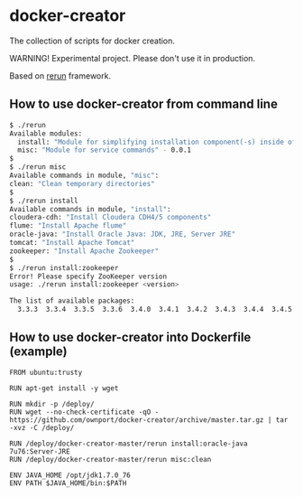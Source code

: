 # docker-creator

The collection of scripts for docker creation. 

WARNING! Experimental project. Please don't use it in production.

Based on [rerun](https://github.com/rerun/rerun) framework. 

## How to use docker-creator from command line

```sh
$ ./rerun 
Available modules:
  install: "Module for simplifying installation component(-s) inside of Docker" - 0.0.1
  misc: "Module for service commands" - 0.0.1
$
$ ./rerun misc
Available commands in module, "misc":
clean: "Clean temporary directories"
$
$ ./rerun install
Available commands in module, "install":
cloudera-cdh: "Install Cloudera CDH4/5 components"
flume: "Install Apache flume"
oracle-java: "Install Oracle Java: JDK, JRE, Server JRE"
tomcat: "Install Apache Tomcat"
zookeeper: "Install Apache Zookeeper"
$
$ ./rerun install:zookeeper
Error! Please specify ZooKeeper version
usage: ./rerun install:zookeeper <version>

The list of available packages:
  3.3.3  3.3.4  3.3.5  3.3.6  3.4.0  3.4.1  3.4.2  3.4.3  3.4.4  3.4.5  3.4.6
```

## How to use docker-creator into Dockerfile (example)

```
FROM ubuntu:trusty

RUN apt-get install -y wget

RUN mkdir -p /deploy/
RUN wget --no-check-certificate -qO - https://github.com/ownport/docker-creator/archive/master.tar.gz | tar -xvz -C /deploy/

RUN /deploy/docker-creator-master/rerun install:oracle-java 7u76:Server-JRE
RUN /deploy/docker-creator-master/rerun misc:clean

ENV JAVA_HOME /opt/jdk1.7.0_76
ENV PATH $JAVA_HOME/bin:$PATH
```
